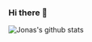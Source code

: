 ### Hi there 👋

<!--
**jraberg/jraberg** is a ✨ _special_ ✨ repository because its `README.md` (this file) appears on your GitHub profile.

Here are some ideas to get you started:

- 🔭 I’m currently working on ...
- 👯 I’m looking to collaborate on ...

- 💬 Ask me about ...
- 📫 How to reach me: ...
-->
![Jonas's github stats](https://github-readme-stats.vercel.app/api?username=jraberg&show_icons=true)
